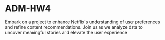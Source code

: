 # ADM-HW4
Embark on a project to enhance Netflix's understanding of user preferences and refine content recommendations. Join us as we analyze data to uncover meaningful stories and elevate the user experience
